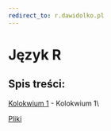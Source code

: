 ```yaml
---
redirect_to: r.dawidolko.pl
---
```



# Język R

## Spis treści:
[Kolokwium 1](exam1/README.md) - Kolokwium 1\

[Pliki](https://github.com/dawidolko/Programming-Cpp/tree/main/KOLOKWIUM)

